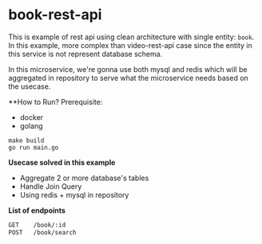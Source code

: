 # book-rest-api
This is example of rest api using clean architecture with single entity: `book`. In this example, more complex than video-rest-api case since the entity in this service is not represent database schema.

In this microservice, we're gonna use both mysql and redis which will be aggregated in repository to serve what the microservice needs based on the usecase.

**How to Run?
Prerequisite:
- docker
- golang

```
make build
go run main.go
```

**Usecase solved in this example**
* Aggregate 2 or more database's tables
* Handle Join Query
* Using redis + mysql in repository

**List of endpoints**
```bash
GET    /book/:id
POST   /book/search
```
